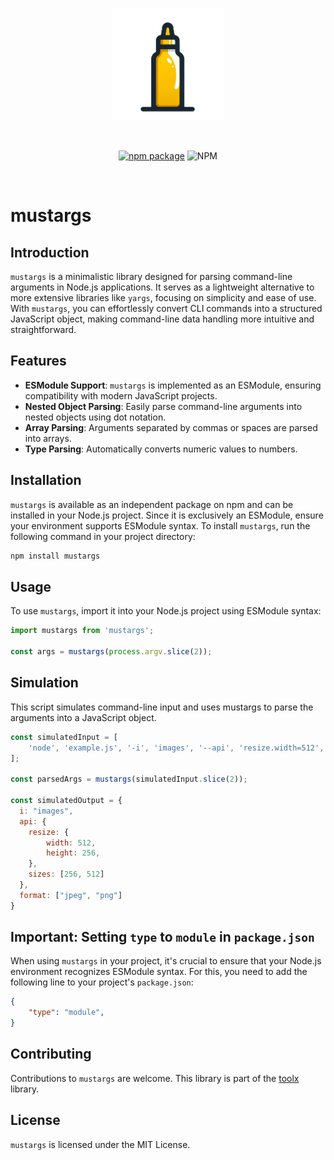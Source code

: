 <p align="center">
  <a href="https://www.npmjs.com/package/mustargs" target="_blank" rel="noopener noreferrer">
    <img width="180" src="mustargs.png" alt="mustargs logo" />
  </a>
</p>
<br/>
<p align="center">
  <a href="https://www.npmjs.com/package/@toolx/core"><img src="https://img.shields.io/npm/v/mustargs" alt="npm package"></a>
  <img alt="NPM" src="https://img.shields.io/npm/l/mustargs">
</p>
<br/>

# mustargs

## Introduction
`mustargs` is a minimalistic library designed for parsing command-line arguments in Node.js applications. It serves as a lightweight alternative to more extensive libraries like `yargs`, focusing on simplicity and ease of use. With `mustargs`, you can effortlessly convert CLI commands into a structured JavaScript object, making command-line data handling more intuitive and straightforward.

## Features
- **ESModule Support**: `mustargs` is implemented as an ESModule, ensuring compatibility with modern JavaScript projects.
- **Nested Object Parsing**: Easily parse command-line arguments into nested objects using dot notation.
- **Array Parsing**: Arguments separated by commas or spaces are parsed into arrays.
- **Type Parsing**: Automatically converts numeric values to numbers.

## Installation

`mustargs` is available as an independent package on npm and can be installed in your Node.js project. Since it is exclusively an ESModule, ensure your environment supports ESModule syntax. To install `mustargs`, run the following command in your project directory:

```bash
npm install mustargs
```

## Usage
To use `mustargs`, import it into your Node.js project using ESModule syntax:

```javascript
import mustargs from 'mustargs';

const args = mustargs(process.argv.slice(2));
```

## Simulation
This script simulates command-line input and uses mustargs to parse the arguments into a JavaScript object.

```javascript
const simulatedInput = [
    'node', 'example.js', '-i', 'images', '--api', 'resize.width=512', 'resize.height=256', 'sizes=256,512', '--format', 'jpeg', 'png'
];

const parsedArgs = mustargs(simulatedInput.slice(2));

const simulatedOutput = {
  i: "images",
  api: {
    resize: {
        width: 512,
        height: 256,
    },
    sizes: [256, 512]
  },
  format: ["jpeg", "png"]
}

```

## Important: Setting `type` to `module` in `package.json`

When using `mustargs` in your project, it's crucial to ensure that your Node.js environment recognizes ESModule syntax. For this, you need to add the following line to your project's `package.json`:

```json
{
    "type": "module",
}
```

## Contributing
Contributions to `mustargs` are welcome. This library is part of the [toolx](https://github.com/williammanco/toolx) library.

## License
`mustargs` is licensed under the MIT License.


